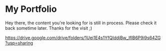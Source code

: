 # My Portfolio

Hey there, the content you're looking for is still in process. Please check it back sometime later.
Thanks for the visit ;)


https://drive.google.com/drive/folders/1Uei1E4s1YfQIddjBw_lfIB6P9i9s64ZG?usp=sharing

